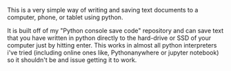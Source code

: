 This is a very simple way of writing and saving text documents to a computer, phone, or tablet using python.

It is built off of my "Python console save code" repository and can save text that you have written in python directly to the 
hard-drive or SSD of your computer just by hitting enter. This works in almost all python interpreters i've tried
(including online ones like, Pythonanywhere or jupyter notebook) so it shouldn't be and issue getting it to work.
